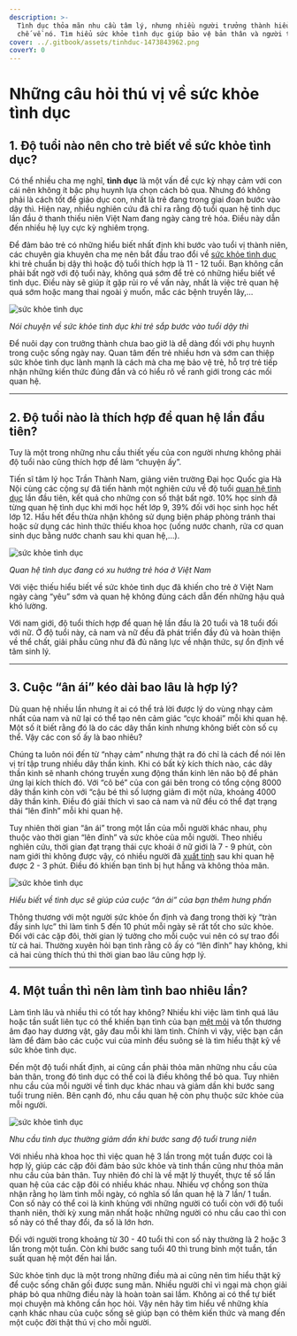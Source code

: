 ```yaml
---
description: >-
  Tình dục thỏa mãn nhu cầu tâm lý, nhưng nhiều người trưởng thành hiểu biết hạn
  chế về nó. Tìm hiểu sức khỏe tình dục giúp bảo vệ bản thân và người thân.
cover: ../.gitbook/assets/tinhduc-1473843962.png
coverY: 0
---
```


# Những câu hỏi thú vị về sức khỏe tình dục

## 1. Độ tuổi nào nên cho trẻ biết về sức khỏe tình dục?&#x20;

Có thể nhiều cha mẹ nghĩ, **tình dục** là một vấn đề cực kỳ nhạy cảm với con cái nên không ít bậc phụ huynh lựa chọn cách bỏ qua. Nhưng đó không phải là cách tốt để giáo dục con, nhất là trẻ đang trong giai đoạn bước vào dậy thì. Hiện nay, nhiều nghiên cứu đã chỉ ra rằng độ tuổi quan hệ tình dục lần đầu ở thanh thiếu niên Việt Nam đang ngày càng trẻ hóa. Điều này dẫn đến nhiều hệ lụy cực kỳ nghiêm trọng.

Để đảm bảo trẻ có những hiểu biết nhất định khi bước vào tuổi vị thành niên, các chuyên gia khuyên cha mẹ nên bắt đầu trao đổi về [sức khỏe tình dục](https://medlatec.vn/tin-tuc/nhung-cau-hoi-thu-vi-ve-suc-khoe-tinh-duc-s195-n18181) khi trẻ chuẩn bị dậy thì hoặc độ tuổi thích hợp là 11 - 12 tuổi. Bạn không cần phải bất ngờ với độ tuổi này, không quá sớm để trẻ có những hiểu biết về tình dục. Điều này sẽ giúp ít gặp rủi ro về vấn này, nhất là việc trẻ quan hệ quá sớm hoặc mang thai ngoài ý muốn, mắc các bệnh truyền lây,…

![sức khỏe tình dục](https://login.medlatec.vn/ImagePath/images/20200516/20200516_suc-khoe-tinh-duc-1.jpg)

_Nói chuyện về sức khỏe tình dục khi trẻ  sắp bước vào tuổi dậy thì_

Để nuôi dạy con trưởng thành chưa bao giờ là dễ dàng đối với phụ huynh trong cuộc sống ngày nay. Quan tâm đến trẻ nhiều hơn và sớm can thiệp sức khỏe tình dục lành mạnh là cách mà cha mẹ bảo vệ trẻ, hỗ trợ trẻ tiếp nhận những kiến thức đúng đắn và có hiểu rõ về ranh giới trong các mối quan hệ.

***

## 2. Độ tuổi nào là thích hợp để quan hệ lần đầu tiên?&#x20;

Tuy là một trong những nhu cầu thiết yếu của con người nhưng không phải độ tuổi nào cũng thích hợp để làm “chuyện ấy”.&#x20;

Tiến sĩ tâm lý học Trần Thành Nam, giảng viên trường Đại học Quốc gia Hà Nội cùng các cộng sự đã tiến hành một nghiên cứu về độ tuổi [quan hệ tình dục](https://medlatec.vn/tin-tuc/the-nao-la-quan-he-tinh-duc-an-toan-va-1-so-dieu-cac-cap-doi-can-luu-y-s195-n20033) lần đầu tiên, kết quả cho những con số thật bất ngờ. 10%  học sinh đã từng quan hệ tình dục khi mới học hết lớp 9, 39% đối với học sinh học hết lớp 12. Hầu hết đều thừa nhận không sử dụng biện pháp phòng tránh thai hoặc sử dụng các hình thức thiếu khoa học (uống nước chanh, rửa cơ quan sinh dục bằng nước chanh sau khi quan hệ,…).

![sức khỏe tình dục](https://login.medlatec.vn/ImagePath/images/20200516/20200516_suc-khoe-tinh-duc-2.jpg)

_Quan hệ tình dục đang có xu hướng trẻ hóa ở Việt Nam_

Với việc thiếu hiểu biết về sức khỏe tình dục đã khiến cho trẻ ở Việt Nam ngày càng “yêu” sớm và quan hệ không đúng cách dẫn đến những hậu quả khó lường.

Với nam giới, độ tuổi thích hợp để quan hệ lần đầu là 20 tuổi và 18 tuổi đối với nữ. Ở độ tuổi này, cả nam và nữ đều đã phát triển đầy đủ và hoàn thiện về thể chất, giải phẫu cũng như đã đủ năng lực về nhận thức, sự ổn định về tâm sinh lý.&#x20;

***

## 3. Cuộc “ân ái” kéo dài bao lâu là hợp lý?&#x20;

Dù quan hệ nhiều lần nhưng ít ai có thể trả lời được lý do vùng nhạy cảm nhất của nam và nữ lại có thể tạo nên cảm giác “cực khoái” mỗi khi quan hệ. Một số ít biết rằng đó là do các dây thần kinh nhưng không biết còn số cụ thể. Vậy các con số ấy là bao nhiêu?&#x20;

Chúng ta luôn nói đến từ “nhạy cảm” nhưng thật ra đó chỉ là cách để nói lên vị trí tập trung nhiều dây thần kinh. Khi có bất kỳ kích thích nào, các dây thần kinh sẽ nhanh chóng truyền xung động thần kinh lên não bộ để phản ứng lại kích thích đó. Với “cô bé” của con gái bên trong có tổng cộng 8000 dây thần kinh còn với “cậu bé thì số lượng giảm đi một nửa, khoảng 4000 dây thần kinh. Điều đó giải thích vì sao cả nam và nữ đều có thể đạt trạng thái “lên đỉnh” mỗi khi quan hệ.&#x20;

Tuy nhiên thời gian “ân ái” trong một lần của mỗi người khác nhau, phụ thuộc vào thời gian “lên đỉnh” và sức khỏe của mỗi người. Theo nhiều nghiên cứu, thời gian đạt trạng thái cực khoái ở nữ giới là 7 - 9 phút, còn nam giới thì không được vậy, có nhiều người đã [xuất tinh](https://medlatec.vn/tin-tuc/nhung-dieu-ban-nen-biet-ve-hien-tuong-xuat-tinh-o-nam-gioi-s195-n18209) sau khi quan hệ được 2 - 3 phút. Điều đó khiến bạn tình bị hụt hẫng và không thỏa mãn.&#x20;

![sức khỏe tình dục](https://login.medlatec.vn/ImagePath/images/20200516/20200516_suc-khoe-tinh-duc-3.jpg)

_Hiểu biết về tình dục sẽ giúp của cuộc “ân ái” của bạn thêm hưng phấn_

Thông thương với một người sức khỏe ổn định và đang trong thời kỳ “tràn đầy sinh lực” thì làm tình 5 đến 10 phút mỗi ngày sẽ rất tốt cho sức khỏe. Đối với các cặp đôi, thời gian lý tưởng cho mỗi cuộc vui nên có sự trao đổi từ cả hai. Thường xuyên hỏi bạn tình rằng cô ấy có “lên đỉnh” hay không, khi cả hai cùng thích thú thì thời gian bao lâu cũng hợp lý.

***

## 4. Một tuần thì nên làm tình bao nhiêu lần?&#x20;

Làm tình lâu và nhiều thì có tốt hay không? Nhiều khi việc làm tình quá lâu hoặc tần suất liên tục có thể khiến bạn tình của bạn [mệt mỏi](https://medlatec.vn/tin-tuc/met-moi-moi-ngay--trieu-chung-khong-the-xem-thuong-s195-n19178) và tổn thương âm đạo hay dương vật, gây đau mỗi khi làm tình. Chính vì vậy, việc bạn cần làm để đảm bảo các cuộc vui của mình đều suông sẻ là tìm hiểu thật kỹ về sức khỏe tình dục.&#x20;

Đến một độ tuổi nhất định, ai cũng cần phải thỏa mãn những nhu cầu của bản thân, trong đó tình dục có thể coi là điều không thể bỏ qua. Tuy nhiên nhu cầu của mỗi người về tình dục khác nhau và giảm dần khi bước sang tuổi trung niên. Bên cạnh đó, nhu cầu quan hệ còn phụ thuộc sức khỏe của mỗi người.

![sức khỏe tình dục](https://login.medlatec.vn/ImagePath/images/20200516/20200516_suc-khoe-tinh-duc-4.jpg)

_Nhu cầu tình dục thường giảm dần khi bước sang độ tuổi trung niên_

Với nhiều nhà khoa học thì việc quan hệ 3 lần trong một tuần được coi là hợp lý, giúp các cặp đôi đảm bảo sức khỏe và tinh thần cũng như thỏa mãn nhu cầu của bản thân. Tuy nhiên đó chỉ là về mặt lý thuyết, thực tế số lần quan hệ của các cặp đôi có nhiều khác nhau. Nhiều vợ chồng son thừa nhận rằng họ làm tình mỗi ngày, có nghĩa số lần quan hệ là 7 lần/ 1 tuần. Con số này có thể coi là kinh khủng với những người có tuổi còn với độ tuổi thanh niên, thời kỳ xung mãn nhất hoặc những người có nhu cầu cao thì con số này có thể thay đổi, đa số là lớn hơn.&#x20;

Đối với người trong khoảng từ 30 - 40 tuổi thì con số này thường là 2 hoặc 3 lần trong một tuần. Còn khi bước sang tuổi 40 thì trung bình một tuần, tần suất quan hệ một đến hai lần.

Sức khỏe tình dục là một trong những điều mà ai cũng nên tìm hiểu thật kỹ để cuộc sống chăn gối được sung mãn. Nhiều người chỉ vì ngại mà chọn giải pháp bỏ qua những điều này là hoàn toàn sai lầm. Không ai có thể tự biết mọi chuyện mà không cần học hỏi. Vậy nên hãy tìm hiểu về những khía cạnh khác nhau của cuộc sống sẽ giúp bạn có thêm kiến thức và mang đến một cuộc đời thật thú vị cho mỗi người.
